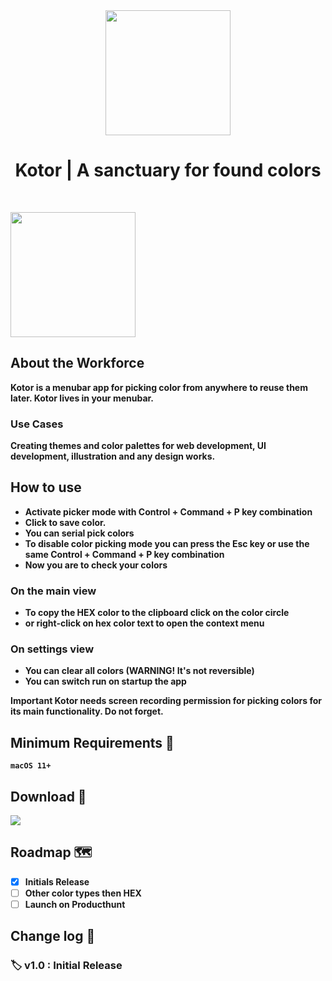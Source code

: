 <div align="center">
	<img src="https://i.imgur.com/BfOkcBs.png" width="200" height="200" />
	<h1><strong>Kotor | A sanctuary for found colors </h1>
	

</div>
<br>
<p>
	<img src="https://i.imgur.com/pVpbEwU.gif" width="200" height="200" />
	</p>


## About the Workforce

Kotor is a menubar app for picking color from anywhere to reuse them later. Kotor lives in your menubar.

### Use Cases

Creating themes and color palettes for web development, UI development, illustration and any design works.

## How to use
- Activate picker mode with Control + Command + P key combination
- Click to save color. 
- You can serial pick colors
- To disable color picking mode you can press the Esc key or use the same Control + Command + P key combination
- Now you are to check your colors

### On the main view
- To copy the HEX color to the clipboard click on the color circle
- or right-click on hex color text to open the context menu

### On settings view
- You can clear all colors (WARNING! It's not reversible)
- You can switch run on startup the app


Important
Kotor needs screen recording permission for picking colors for its main functionality. Do not forget.


## Minimum Requirements 🤔

`macOS 11+`

## Download 🚀

[![](https://linkmaker.itunes.apple.com/assets/shared/badges/en-us/macappstore-lrg.svg)](https://apps.apple.com/us/app/kotor/id1626508161)

## Roadmap 🗺

- [X] Initials Release
- [ ] Other color types then HEX
- [ ] Launch on Producthunt 

## Change log 🧠

### 🏷 v1.0 : Initial Release

	
